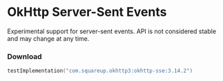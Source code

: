 OkHttp Server-Sent Events
=========================

Experimental support for server-sent events.
API is not considered stable and may change at any time.

### Download

```kotlin
testImplementation("com.squareup.okhttp3:okhttp-sse:3.14.2")
```
